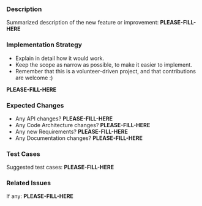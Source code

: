 ### Description

Summarized description of the new feature or improvement: **PLEASE-FILL-HERE**

### Implementation Strategy

- Explain in detail how it would work.
- Keep the scope as narrow as possible, to make it easier to implement.
- Remember that this is a volunteer-driven project, and that contributions are welcome :)

**PLEASE-FILL-HERE**

### Expected Changes

- Any API changes? **PLEASE-FILL-HERE**
- Any Code Architecture changes? **PLEASE-FILL-HERE**
- Any new Requirements? **PLEASE-FILL-HERE**
- Any Documentation changes? **PLEASE-FILL-HERE**

### Test Cases

Suggested test cases: **PLEASE-FILL-HERE**

### Related Issues

If any: **PLEASE-FILL-HERE**
